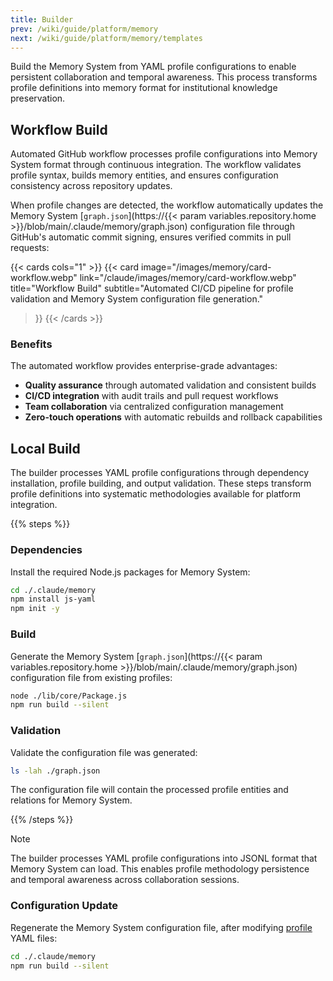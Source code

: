 ```yaml
---
title: Builder
prev: /wiki/guide/platform/memory
next: /wiki/guide/platform/memory/templates
---
```


Build the Memory System from YAML profile configurations to enable persistent collaboration and temporal awareness. This process transforms profile definitions into memory format for institutional knowledge preservation.

<!--more-->

## Workflow Build

Automated GitHub workflow processes profile configurations into Memory System format through continuous integration. The workflow validates profile syntax, builds memory entities, and ensures configuration consistency across repository updates.

When profile changes are detected, the workflow automatically updates the Memory System [`graph.json`](https://{{< param variables.repository.home >}}/blob/main/.claude/memory/graph.json) configuration file through GitHub's automatic commit signing, ensures verified commits in pull requests:

{{< cards cols="1" >}}
  {{< card
    image="/images/memory/card-workflow.webp"
    link="/claude/images/memory/card-workflow.webp"
    title="Workflow Build"
    subtitle="Automated CI/CD pipeline for profile validation and Memory System configuration file generation."
  >}}
{{< /cards >}}

### Benefits

The automated workflow provides enterprise-grade advantages:

- **Quality assurance** through automated validation and consistent builds
- **CI/CD integration** with audit trails and pull request workflows
- **Team collaboration** via centralized configuration management
- **Zero-touch operations** with automatic rebuilds and rollback capabilities

## Local Build

The builder processes YAML profile configurations through dependency installation, profile building, and output validation. These steps transform profile definitions into systematic methodologies available for platform integration.

{{% steps %}}

### Dependencies

Install the required Node.js packages for Memory System:

```bash
cd ./.claude/memory
npm install js-yaml
npm init -y
```

### Build

Generate the Memory System [`graph.json`](https://{{< param variables.repository.home >}}/blob/main/.claude/memory/graph.json) configuration file from existing profiles:

```bash
node ./lib/core/Package.js
npm run build --silent
```

### Validation

Validate the configuration file was generated:

```bash
ls -lah ./graph.json
```

The configuration file will contain the processed profile entities and relations for Memory System.

{{% /steps %}}

> [!NOTE]
> The builder processes YAML profile configurations into JSONL format that Memory System can load. This enables profile methodology persistence and temporal awareness across collaboration sessions.

### Configuration Update

Regenerate the Memory System configuration file, after modifying [profile](/claude/wiki/guide/profile) YAML files:

```bash
cd ./.claude/memory
npm run build --silent
```
